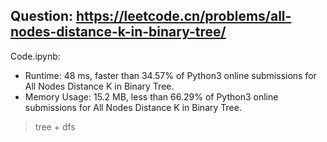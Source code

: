 ## Question: https://leetcode.cn/problems/all-nodes-distance-k-in-binary-tree/

Code.ipynb:
* Runtime: 48 ms, faster than 34.57% of Python3 online submissions for All Nodes Distance K in Binary Tree.
* Memory Usage: 15.2 MB, less than 66.29% of Python3 online submissions for All Nodes Distance K in Binary Tree.
> tree + dfs